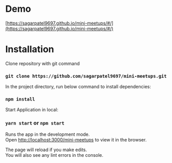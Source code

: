 # Demo

[https://sagarpatel9697.github.io/mini-meetups/#/](https://sagarpatel9697.github.io/mini-meetups/#/)

# Installation

Clone repository with git command

### `git clone https://github.com/sagarpatel9697/mini-meetups.git`

In the project directory, run below command to install dependencies:

### `npm install`

Start Application in local:

### `yarn start` or `npm start`

Runs the app in the development mode.\
Open [http://localhost:3000/mini-meetups](http://localhost:3000/mini-meetups) to view it in the browser.

The page will reload if you make edits.\
You will also see any lint errors in the console.
